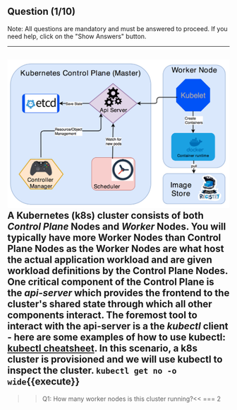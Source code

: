 ## Question (1/10)

Note: All questions are mandatory and must be answered to proceed. If you need help, click on the "Show Answers" button.

---
![](./assets/K8-Control-Plane.png)
A Kubernetes (k8s) cluster consists of both *Control Plane* Nodes and *Worker* Nodes. You will typically have more Worker Nodes than Control Plane Nodes as the Worker Nodes are what host the actual application workload and are given workload definitions by the Control Plane Nodes.  One critical component of the Control Plane is the *api-server* which provides the frontend to the cluster's shared state through which all other components interact.  The foremost tool to interact with the api-server is a the *kubectl* client - here are some examples of how to use kubectl: [kubectl cheatsheet](https://kubernetes.io/docs/reference/kubectl/cheatsheet/). 
In this scenario, a k8s cluster is provisioned and we will use kubectl to inspect the cluster.
`kubectl get no -o wide`{{execute}}
---

>>Q1: How many worker nodes is this cluster running?<<
=== 2
